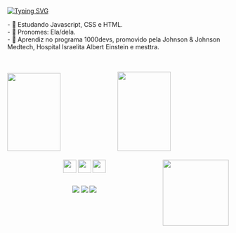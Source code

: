 [![Typing SVG](https://readme-typing-svg.herokuapp.com/?color=ff79c6&size=35&center=true&vCenter=true&width=1000&lines=Olá,+terráqueos!;Sejam+bem-vindos!;Me+chamo+Izabella+Nascimento+:%29)](https://git.io/typing-svg)

<p> 
- 🚀 Estudando Javascript, CSS e HTML. </br>
- 🍄 Pronomes: Ela/dela. </br>
- 🌟 Aprendiz no programa 1000devs, promovido pela Johnson & Johnson Medtech, Hospital Israelita Albert Einstein e mesttra. </br>
</p>

</br>
</br>

<div>
  <img height="177em" width="49%" src="https://github-readme-stats.vercel.app/api?username=izabella-nascimento&show_icons=true&theme=omni&include_all_commits=true&count_private=true"/>
  <img height="180em" width="49%" src="https://github-readme-stats.vercel.app/api/top-langs/?username=izabella-nascimento&layout=compact&langs_count-16&theme=omni"/>
</div>

<div style="display: inline_block" align="center"><br>
  <img align="center" height="30" width"40" src="https://cdn.jsdelivr.net/gh/devicons/devicon/icons/javascript/javascript-original.svg"/>
  <img align="center" height="30" width"40" src="https://cdn.jsdelivr.net/gh/devicons/devicon/icons/css3/css3-original.svg"/>
  <img align="center" height="30" width"40" src="https://cdn.jsdelivr.net/gh/devicons/devicon/icons/html5/html5-original.svg"/>
  <img align="right" height="150"  src="https://cdn.discordapp.com/attachments/1131996542291685559/1153954225861185586/picasion.com_45a28f8b82c8652ed07aa485876856df.gif">

  ##
<div>
  <a href="https://www.linkedin.com/in/izabella-nascimento-ab0659269/" target="_blank"><img src= "https://img.shields.io/badge/LinkedIn-0077B5?style=for-the-badge&logo=linkedin&logoColor=white" target="_blank"></a>
  <a href="mailto:izabellanascimento1606@gmail.com" target="_blank"><img src= "https://img.shields.io/badge/Gmail-D14836?style=for-the-badge&logo=gmail&logoColor=white" target="_blank"></a> 
   <a href="https://discord.com/users/izabella6808" target="_blank"><img src= "https://img.shields.io/badge/Discord-7289DA?style=for-the-badge&logo=discord&logoColor=white" target="_blank"></a>
  
</div>          
          
          
</div>

